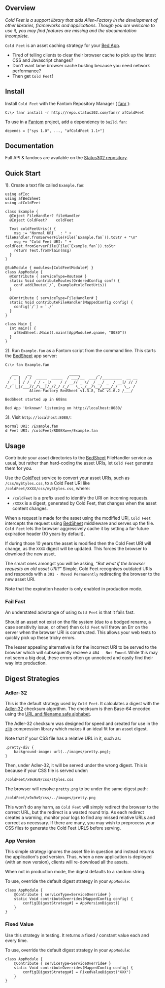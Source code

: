 ## Overview 

*Cold Feet is a support library that aids Alien-Factory in the development of other libraries, frameworks and applications. Though you are welcome to use it, you may find features are missing and the documentation incomplete.*

`Cold Feet` is an asset caching strategy for your [Bed App](http://repo.status302.com/doc/pod/afBedSheet.html).

- Tired of telling clients to clear their browser cache to pick up the latest CSS and Javascript changes?
- Don't want lame browser cache busting because you need network performance?
- Then get `Cold Feet`!

## Install 

Install `Cold Feet` with the Fantom Repository Manager ( [fanr](http://fantom.org/doc/docFanr/Tool.html#install) ):

    C:\> fanr install -r http://repo.status302.com/fanr/ afColdFeet

To use in a [Fantom](http://fantom.org/) project, add a dependency to `build.fan`:

    depends = ["sys 1.0", ..., "afColdFeet 1.1+"]

## Documentation 

Full API & fandocs are available on the [Status302 repository](http://repo.status302.com/doc/afColdFeet/).

## Quick Start 

1). Create a text file called `Example.fan`:

```
using afIoc
using afBedSheet
using afColdFeet

class Example {
  @Inject FileHandler? fileHandler
  @Inject ColdFeet?    coldFeet

  Text coldFeetUris() {
    msg := "Normal URI   : " + fileHandler.fromServerFile(File(`Example.fan`)).toStr + "\n"
    msg += "Cold Feet URI: " + coldFeet.fromServerFile(File(`Example.fan`)).toStr
    return Text.fromPlain(msg)
  }
}

@SubModule { modules=[ColdFeetModule#] }
class AppModule {
  @Contribute { serviceType=Routes# }
  static Void contributeRoutes(OrderedConfig conf) {
    conf.add(Route(`/`, Example#coldFeetUris))
  }

  @Contribute { serviceType=FileHandler# }
  static Void contributeFileHandler(MappedConfig config) {
    config[`/`] = `./`
  }
}

class Main {
  Int main() {
    afBedSheet::Main().main([AppModule#.qname, "8080"])
  }
}
```

2). Run `Example.fan` as a Fantom script from the command line. This starts the [BedSheet](http://repo.status302.com/doc/pod/afBedSheet.html) app server:

```
C:\> fan Example.fan

   ___    __                 _____        _
  / _ |  / /  _____  _____  / ___/__  ___/ /_________  __ __
 / _  | / /_ / / -_|/ _  / / __// _ \/ _/ __/ _  / __|/ // /
/_/ |_|/___//_/\__|/_//_/ /_/   \_,_/__/\__/____/_/   \_, /
           Alien-Factory BedSheet v1.3.8, IoC v1.6.2 /___/

BedSheet started up in 608ms

Bed App 'Unknown' listening on http://localhost:8080/
```

3). Visit `http://localhost:8080/`:

```
Normal URI: /Example.fan
d Feet URI: /coldFeet/RD0EXw==/Example.fan
```

## Usage 

Contribute your asset directories to the [BedSheet](http://repo.status302.com/doc/pod/afBedSheet.html) FileHandler service as usual, but rather than hard-coding the asset URIs, let `Cold Feet` generate them for you.

Use the [ColdFeet](http://repo.status302.com/doc/afColdFeet/ColdFeet.html) service to convert your asset URIs, such as `/css/myStyles.css`, to a Cold Feet URI like `/coldFeet/XXXX/css/myStyles.css`, where:

- `/coldFeet` is a prefix used to identify the URI on incoming requests.
- `/XXXX` is a digest, generated by Cold Feet, that changes when the asset content changes.

When a request is made for the asset using the modified URI, `Cold Feet` intercepts the request using [BedSheet](http://repo.status302.com/doc/pod/afBedSheet.html) middleware and serves up the file. `Cold Feet` lets the browser aggressively cache it by setting a far-future expiration header (10 years by default).

If during those 10 years the asset is modified then the Cold Feet URI will change, as the `XXXX` digest will be updated. This forces the browser to download the new asset.

The smart ones amongst you will be asking, *"But what if the browser requests an old asset URI?"* Simple, Cold Feet recognises outdated URIs and responds with a `301 - Moved Permanently` redirecting the browser to the new asset URI.

Note that the expiration header is only enabled in production mode.

### Fail Fast 

An understated advatange of using `Cold Feet` is that it fails fast.

Should an asset not exist on the file system (due to a bodged rename, a case sensitivity issue, or other) then `Cold Feet` will throw an Err on the server when the browser URI is constructed. This allows your web tests to quickly pick up these tricky errors.

The lesser appealing alternative is for the incorrect URI to be served to the browser which will subsequently recieve a `404 - Not Found`. While this may not seem a big deal, these errors often go unnoticed and easily find their way into production.

## Digest Strategies 

### Adler-32 

This is the default strategy used by `Cold Feet`. It calculates a digest with the [Adler-32](http://en.wikipedia.org/wiki/Adler32) checksum algorithm. The checksum is then Base-64 encoded using the [URL and filename safe alphabet](http://tools.ietf.org/html/rfc4648#section-5).

The Adler-32 checksum was designed for speed and created for use in the [zlib](http://en.wikipedia.org/wiki/Zlib) compression library which makes it an ideal fit for an asset digest.

Note that if your CSS file has a relative URL in it, such as:

    .pretty-div {
        background-image: url(../images/pretty.png);
    }

Then, under Adler-32, it will be served under the wrong digest. This is because if your CSS file is served under:

    /coldFeet/x9x9x9/css/styles.css

The browser will resolve `pretty.png` to be under the same digest path:

    /coldFeet/x9x9x9/css/../images/pretty.png

This won't do any harm, as `Cold Feet` will simply redirect the browser to the correct URL, but the redirect is a wasted round trip. As each redirect creates a warning, monitor your logs to find any missed relative URLs and correct as necessary. If there are many, you may wish to preprocess your CSS files to generate the Cold Feet URLS before serving.

### App Version 

This simple strategy ignores the asset file in question and instead returns the application's pod version. Thus, when a new application is deployed (with an new version), clients will re-download all the assets.

When not in production mode, the digest defaults to a random string.

To use, override the default digest strategy in your `AppModule`:

```
class AppModule {
    @Contribute { serviceType=ServiceOverride# }
    static Void contributeOverrides(MappedConfig config) {
        config[DigestStrategy#] = AppVersionDigest()
    }
}
```

### Fixed Value 

Use this strategy in testing. It returns a fixed / constant value each and every time.

To use, override the default digest strategy in your `AppModule`:

```
class AppModule {
    @Contribute { serviceType=ServiceOverride# }
    static Void contributeOverrides(MappedConfig config) {
        config[DigestStrategy#] = FixedValueDigest("XXX")
    }
}
```

